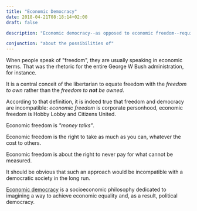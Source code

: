 ```yaml
---
title: "Economic Democracy"
date: 2018-04-21T08:18:14+02:00
draft: false

description: "Economic democracy--as opposed to economic freedom--requires that everyone participating in that economy starts from an equitable (read: fighting chance) position."

conjunction: "about the possibilities of"
---
```


When people speak of "freedom", they are usually speaking in economic terms. That was the rhetoric for the entire George W Bush administration, for instance.

It is a central conceit of the libertarian to equate freedom with the _freedom to own_ rather than the _freedom to **not** be owned_.

According to that definition, it is indeed true that freedom and democracy are incompatible: _economic freedom_ is corporate personhood, economic freedom is Hobby Lobby and Citizens United.

Economic freedom is _"money talks"_.

Economic freedom is the right to take as much as you can, whatever the cost to others.

Economic freedom is about the right to never pay for what cannot be measured.

It should be obvious that such an approach would be incompatible with a democratic society in the long run.

[Economic democracy](https://en.wikipedia.org/wiki/Economic_democracy) is a socioeconomic philosophy dedicated to imagining a way to achieve economic equality and, as a result, political democracy.
